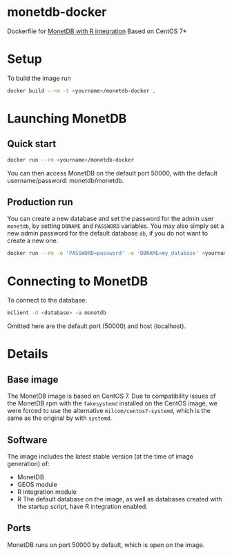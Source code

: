 monetdb-docker
===========================
Dockerfile for [MonetDB with R integration](https://www.monetdb.org/content/embedded-r-monetdb)
Based on CentOS 7*

# Setup

To build the image run
```bash
docker build --rm -t <yourname>/monetdb-docker .
```

# Launching MonetDB
## Quick start
```bash
docker run --rm <yourname>/monetdb-docker
```
You can then access MonetDB on the default port 50000, with the default username/password: monetdb/monetdb.

## Production run
You can create a new database and set the password for the admin user `monetdb`, by setting `DBNAME` and `PASSWORD` variables.
You may also simply set a new admin password for the default database `db`, if you do not want to create a new one.

```bash
docker run --rm -e 'PASSWORD=password' -e 'DBNAME=my_database' <yourname>/monetdb-docker
```

# Connecting to MonetDB
To connect to the database:
```bash
mclient -d <database> -u monetdb
```
Omitted here are the default port (50000) and host (localhost).

# Details
## Base image
The MonetDB image is based on CentOS 7. Due to compatibility issues of the MonetDB rpm with the `fakesystemd` installed on the CentOS image, we were forced to use the alternative `milcom/centos7-systemd`, which is the same as the original by with `systemd`.
## Software
The image includes the latest stable version (at the time of image generation) of:
* MonetDB
* GEOS module
* R integration module
* R
The default database on the image, as well as databases created with the startup script, have R integration enabled.

## Ports
MonetDB runs on port 50000 by default, which is open on the image.
